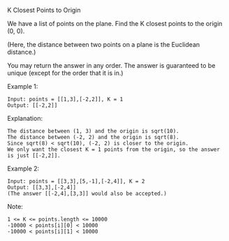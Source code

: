 K Closest Points to Origin

We have a list of points on the plane.  Find the K closest points to the origin (0, 0).

(Here, the distance between two points on a plane is the Euclidean distance.)

You may return the answer in any order.  The answer is guaranteed to be unique (except for the order that it is in.)

 

Example 1:

    Input: points = [[1,3],[-2,2]], K = 1
    Output: [[-2,2]]
    
Explanation:
 
    The distance between (1, 3) and the origin is sqrt(10).
    The distance between (-2, 2) and the origin is sqrt(8).
    Since sqrt(8) < sqrt(10), (-2, 2) is closer to the origin.
    We only want the closest K = 1 points from the origin, so the answer is just [[-2,2]].

Example 2:

    Input: points = [[3,3],[5,-1],[-2,4]], K = 2
    Output: [[3,3],[-2,4]]
    (The answer [[-2,4],[3,3]] would also be accepted.)

 

Note:

    1 <= K <= points.length <= 10000
    -10000 < points[i][0] < 10000
    -10000 < points[i][1] < 10000

